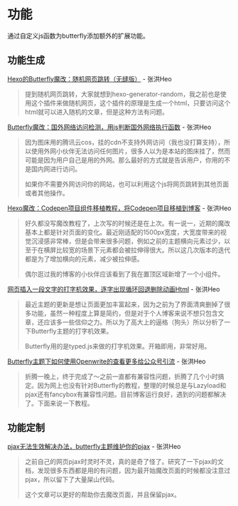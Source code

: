 # 功能

通过自定义js函数为butterfly添加额外的扩展功能。

## 功能生成

[Hexo的Butterfly魔改：随机网页跳转（无缝版）](https://blog.zhheo.com/p/c116857c.html) - 张洪Heo

> 提到随机网页跳转，大家就想到hexo-generator-random，我之前也是使用这个插件来做随机网页，这个插件的原理是生成一个html，只要访问这个html就可以进入随机的文章，但是这种方法有问题。

[Butterfly魔改：国外网络访问检测，用js判断国外网络执行函数](https://blog.zhheo.com/p/32a503a6.html) - 张洪Heo

> 因为图床用的腾讯云cos，挂的cdn不支持外网访问（我也没打算支持），所以使用外网小伙伴无法访问任何图片，很多人以为是本站的图床挂了，然而可能是因为用户自己是用的外网。那么最好的方式就是告诉用户，你用的不是国内网进行访问。
>
> 如果你不需要外网访问你的网站，也可以利用这个js将网页跳转到其他页面或者其他操作。

[Hexo魔改：Codepen项目组件移植教程，将Codepen项目移植到博客](https://blog.zhheo.com/p/8148ca95.html) - 张洪Heo

> 好久都没写魔改教程了，上次写的时候还是在上次。有一说一，近期的魔改基本上都是针对页面的变化。最近刚适配的1500px宽度，大宽度带来的视觉沉浸感非常棒，但是会带来很多问题，例如之前的主题横向元素过少，以至于在横屏比较宽的场景下元素都会被拉伸得很大。所以这几次版本的迭代都是为了增加横向的元素，减少被拉伸感。
>
> 偶尔逛过我的博客的小伙伴应该看到了我在置顶区域新增了一个小组件。

[网页插入一段文字的打字机效果，逐字出现循环回退删除动画Html](https://blog.zhheo.com/p/62e9e069.html) - 张洪Heo

> 最近主题的更新是想让页面更加丰富起来，因为之前为了界面清爽删掉了很多功能，虽然一种程度上算是简约，但是对于个人博客来说不想只包含文章，还应该多一些信仰之力。所以为了高大上的逼格（狗头）所以分析了一下Butterfly主题的打字机效果。
>
> Butterfly用的是typed.js来做的打字机效果。开箱即用，非常好用。

[Butterfly主题下如何使用Openwrite的查看更多给公众号引流](https://blog.zhheo.com/p/8dc862fc.html) - 张洪Heo

> 折腾一晚上，终于完成了～之前一直都有兼容性问题，折腾了几个小时搞定。因为网上也没有针对Butterfly的教程，整理的时候总是与Lazyload和pjax还有fancybox有兼容性问题。目前博客运行良好，遇到的问题都解决了。下面来说一下教程。

## 功能定制

[pjax无法生效解决办法，butterfly主题维护你的pjax](https://blog.zhheo.com/p/3e567fa7.html) - 张洪Heo

> 之前自己的网页pjax时灵时不灵，真的是奇了怪了。研究了一下pjax的文档，发现很多东西都是用的有问题，因为最开始魔改页面的时候都没注意过pjax，所以留下了大量屎山代码。
>
> 这个文章可以更好的帮助你去魔改页面，并且保留pjax。

